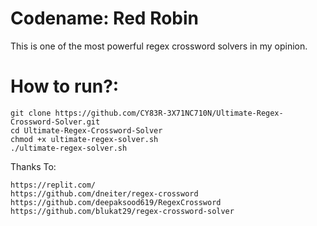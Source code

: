 # Codename: Red Robin

This is one of the most powerful regex crossword solvers in my opinion.

# How to run?:
```
git clone https://github.com/CY83R-3X71NC710N/Ultimate-Regex-Crossword-Solver.git
cd Ultimate-Regex-Crossword-Solver
chmod +x ultimate-regex-solver.sh
./ultimate-regex-solver.sh
```
Thanks To:
```
https://replit.com/
https://github.com/dneiter/regex-crossword
https://github.com/deepaksood619/RegexCrossword
https://github.com/blukat29/regex-crossword-solver
```
